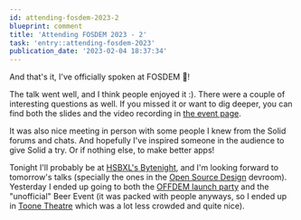 ```yaml
---
id: attending-fosdem-2023-2
blueprint: comment
title: 'Attending FOSDEM 2023 - 2'
task: 'entry::attending-fosdem-2023'
publication_date: '2023-02-04 18:37:34'
---
```


And that's it, I've officially spoken at FOSDEM 🥳!

The talk went well, and I think people enjoyed it :). There were a couple of interesting questions as well. If you missed it or want to dig deeper, you can find both the slides and the video recording in [the event page](https://fosdem.org/2023/schedule/event/sovcloud_from_zero_to_hero_with_solid/).

It was also nice meeting in person with some people I knew from the Solid forums and chats. And hopefully I've inspired someone in the audience to give Solid a try. Or if nothing else, to make better apps!

Tonight I'll probably be at [HSBXL's Bytenight](https://hsbxl.be/events/byteweek/2023/bytenight/), and I'm looking forward to tomorrow's talks (specially the ones in the [Open Source Design](https://fosdem.org/2023/schedule/track/open_source_design/) devroom). Yesterday I ended up going to both the [OFFDEM launch party](https://ps.zoethical.org/t/launch-party-at-caldarium/6428) and the "unofficial" Beer Event (it was packed with people anyways, so I ended up in [Toone Theatre](http://www.toone.be/spip.php?page=sommaire&lang=en) which was a lot less crowded and quite nice).
